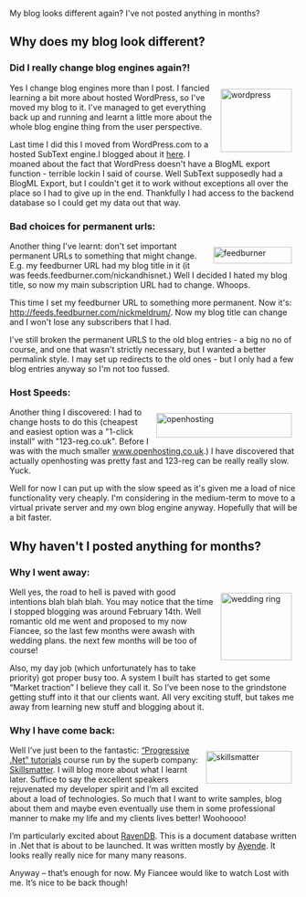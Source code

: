 ﻿<p>My blog looks different again? I've not posted anything in months?</p>
<h2>Why does my blog look different?</h2>
<h3>Did I really change blog engines again?!</h3>
<p><img src="/media/wordpress_thumb.png" alt="wordpress" style="padding: 10px;" align="right" height="111" width="124" />Yes I change blog engines more than I post. I fancied learning a bit more about hosted WordPress, so I've moved my blog to it. I've managed to get everything back up and running and learnt a little more about the whole blog engine thing from the user perspective.</p>
<p>Last time I did this I moved from WordPress.com to a hosted SubText engine.I blogged about it <a href="http://www.nickmeldrum.com/blog/online-presence/moved-to-subtext/">here</a>. I moaned about the fact that WordPress doesn't have a BlogML export function - terrible lockin I said of course. Well SubText supposedly had a BlogML Export, but I couldn't get it to work without exceptions all over the place so I had to give up in the end. Thankfully I had access to the backend database so I could get my data out that way.</p>
<h3>Bad choices for permanent urls:<a href="http://www.nickmeldrum.com/blog/wp-content/uploads/2010/05/feedburner.jpg"></a></h3>
<p><img src="/media/feedburner_thumb.jpg" alt="feedburner" style="padding: 10px;" align="right" height="29" width="137" />Another thing I've learnt: don't set important permanent URLs to something that might change. E.g. my feedburner URL had my blog title in it (it was feeds.feedburner.com/nickandhisnet.) Well I decided I hated my blog title, so now my main subscription URL had to change. Whoops.</p>
<p>This time I set my feedburner URL to something more permanent. Now it's: <a href="http://feeds.feedburner.com/nickmeldrum/">http://feeds.feedburner.com/nickmeldrum/</a>. Now my blog title can change and I won't lose any subscribers that I had.</p>
<p>I've still broken the permanent URLS to the old blog entries - a big no no of course, and one that wasn't strictly necessary, but I wanted a better permalink style. I may set up redirects to the old ones - but I only had a few blog entries anyway so I'm not too fussed.</p>
<h3>Host Speeds:</h3>
<p><img src="/media/openhosting_thumb.png" alt="openhosting" style="padding: 10px;" align="right" height="43" width="237" />Another thing I discovered: I had to change hosts to do this (cheapest and easiest option was a "1-click install" with "123-reg.co.uk". Before I was with the much smaller <a href="http://www.openhosting.co.uk">www.openhosting.co.uk</a>.) I have discovered that actually openhosting was pretty fast and 123-reg can be really really slow. Yuck.</p>
<p>Well for now I can put up with the slow speed as it's given me a load of nice functionality very cheaply. I'm considering in the medium-term to move to a virtual private server and my own blog engine anyway. Hopefully that will be a bit faster.</p>
<h2>Why haven't I posted anything for months?</h2>
<h3>Why I went away:</h3>
<p><img src="/media/weddingring_thumb.jpg" alt="wedding ring" style="padding: 10px;" align="right" height="118" width="124" />Well yes, the road to hell is paved with good intentions blah blah blah. You may notice that the time I stopped blogging was around February 14th. Well romantic old me went and proposed to my now Fiancee, so the last few months were awash with wedding plans. the next few months will be too of course!</p>
<p>Also, my day job (which unfortunately has to take priority) got proper busy too. A system I built has started to get some &ldquo;Market traction&rdquo; I believe they call it. So I&rsquo;ve been nose to the grindstone getting stuff into it that our clients want. All very exciting stuff, but takes me away from learning new stuff and blogging about it.</p>
<h3>Why I have come back:</h3>
<p><img src="/media/smlogoblackmanga_thumb.gif" alt="skillsmatter" style="padding: 10px;" align="right" height="57" width="150" />Well I&rsquo;ve just been to the fantastic: <a href="http://skillsmatter.com/event/open-source-dot-net/progressive-dotnet-tutorials-2010">&ldquo;Progressive .Net&rdquo; tutorials</a> course run by the superb company: <a href="http://skillsmatter.com/">Skillsmatter</a>. I will blog more about what I learnt later. Suffice to say the excellent speakers rejuvenated my developer spirit and I&rsquo;m all excited about a load of technologies. So much that I want to write samples, blog about them and maybe even eventually use them in some professional manner to make my life and my clients lives better! Woohoooo!</p>
<p>I&rsquo;m particularly excited about <a href="http://ravendb.net">RavenDB</a>. This is a document database written in .Net that is about to be launched. It was written mostly by <a href="http://ayende.com/blog">Ayende</a>. It looks really really nice for many many reasons.</p>
<p>Anyway &ndash; that&rsquo;s enough for now. My Fiancee would like to watch Lost with me. It&rsquo;s nice to be back though!</p>
